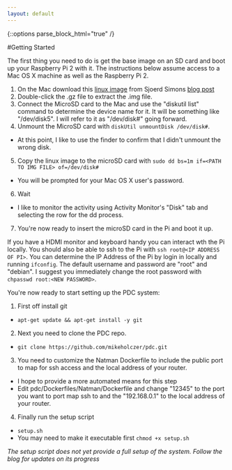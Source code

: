 ```yaml
---
layout: default
---
```


{::options parse_block_html="true" /}
<div class='well'>
#Getting Started

The first thing you need to do is get the base image on an SD card and boot up your Raspberry Pi 2 with it. The instructions below assume access to a Mac OS X machine as well as the Raspberry Pi 2.

1. On the Mac download this [linux image](https://images.collabora.co.uk/rpi2/jessie-rpi2-20150202.img.gz) from Sjoerd Simons [blog post](http://sjoerd.luon.net/posts/2015/02/debian-jessie-on-rpi2/)
2. Double-click the .gz file to extract the .img file.
3. Connect the MicroSD card to the Mac and use the "diskutil list" command to determine the device name for it. It will be something like "/dev/disk5". I will refer to it as "/dev/disk#" going forward.
4. Unmount the MicroSD card with `diskUtil unmountDisk /dev/disk#`.
  * At this point, I like to use the finder to confirm that I didn't unmount the wrong disk.
5. Copy the linux image to the microSD card with `sudo dd bs=1m if=<PATH TO IMG FILE> of=/dev/disk#`
  * You will be prompted for your Mac OS X user's password.
6. Wait
  * I like to monitor the activity using Activity Monitor's "Disk" tab and selecting the row for the dd process.
7. You're now ready to insert the microSD card in the Pi and boot it up.

If you have a HDMI monitor and keyboard handy you can interact wth the Pi locally. You should also be able to ssh to the Pi with `ssh root@<IP ADDRESS OF PI>`. You can determine the IP Address of the Pi by login in locally and running `ifconfig`. The default username and password are "root" and "debian". I suggest you immediately change the root password with `chpasswd root:<NEW PASSWORD>`.

You're now ready to start setting up the PDC system:

1. First off install git
  * `apt-get update && apt-get install -y git`
2. Next you need to clone the PDC repo.
  * `git clone https://github.com/mikeholczer/pdc.git`
3. You need to customize the Natman Dockerfile to include the public port to map for ssh access and the local address of your router.
  * I hope to provide a more automated means for this step
  * Edit pdc/Dockerfiles/Natman/Dockerfile and change "12345" to the port you want to port map ssh to and the "192.168.0.1" to the local address of your router.
4. Finally run the setup script
  * `setup.sh`
  * You may need to make it executable first `chmod +x setup.sh`

*The setup script does not yet provide a full setup of the system. Follow the blog for updates on its progress*
</div>
